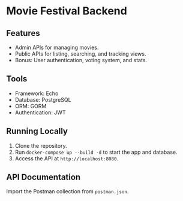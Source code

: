 # Movie Festival Backend

## Features
- Admin APIs for managing movies.
- Public APIs for listing, searching, and tracking views.
- Bonus: User authentication, voting system, and stats.

## Tools
- Framework: Echo
- Database: PostgreSQL
- ORM: GORM
- Authentication: JWT

## Running Locally
1. Clone the repository.
2. Run `docker-compose up --build -d` to start the app and database.
3. Access the API at `http://localhost:8080`.

## API Documentation
Import the Postman collection from `postman.json`.